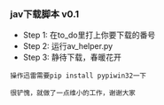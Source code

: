 ### jav下载脚本 v0.1

* Step 1: 在to_do里打上你要下载的番号
* Step 2: 运行av_helper.py
* Step 3: 静待下载，春暖花开
~~~
操作迅雷需要pip install pypiwin32一下

很铲愧，就做了一点维小的工作，谢谢大家
~~~
